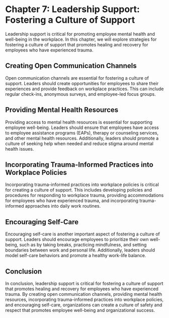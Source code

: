 Chapter 7: Leadership Support: Fostering a Culture of Support
=============================================================

Leadership support is critical for promoting employee mental health and well-being in the workplace. In this chapter, we will explore strategies for fostering a culture of support that promotes healing and recovery for employees who have experienced trauma.

Creating Open Communication Channels
------------------------------------

Open communication channels are essential for fostering a culture of support. Leaders should create opportunities for employees to share their experiences and provide feedback on workplace practices. This can include regular check-ins, anonymous surveys, and employee-led focus groups.

Providing Mental Health Resources
---------------------------------

Providing access to mental health resources is essential for supporting employee well-being. Leaders should ensure that employees have access to employee assistance programs (EAPs), therapy or counseling services, and other mental health resources. Additionally, leaders should promote a culture of seeking help when needed and reduce stigma around mental health issues.

Incorporating Trauma-Informed Practices into Workplace Policies
---------------------------------------------------------------

Incorporating trauma-informed practices into workplace policies is critical for creating a culture of support. This includes developing policies and procedures for responding to workplace trauma, providing accommodations for employees who have experienced trauma, and incorporating trauma-informed approaches into daily work routines.

Encouraging Self-Care
---------------------

Encouraging self-care is another important aspect of fostering a culture of support. Leaders should encourage employees to prioritize their own well-being, such as by taking breaks, practicing mindfulness, and setting boundaries between work and personal life. Additionally, leaders should model self-care behaviors and promote a healthy work-life balance.

Conclusion
----------

In conclusion, leadership support is critical for fostering a culture of support that promotes healing and recovery for employees who have experienced trauma. By creating open communication channels, providing mental health resources, incorporating trauma-informed practices into workplace policies, and encouraging self-care, organizations can create a culture of safety and respect that promotes employee well-being and organizational success.
